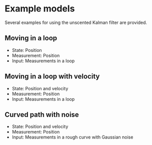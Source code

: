 
# Example models

Several examples for using the unscented Kalman filter are provided.

## Moving in a loop

- State: Position
- Measurement: Position
- Input: Measurements in a loop

## Moving in a loop with velocity

- State: Position and velocity
- Measurement: Position
- Input: Measurements in a loop

## Curved path with noise

- State: Position and velocity
- Measurement: Position
- Input: Measurements in a rough curve with Gaussian noise

